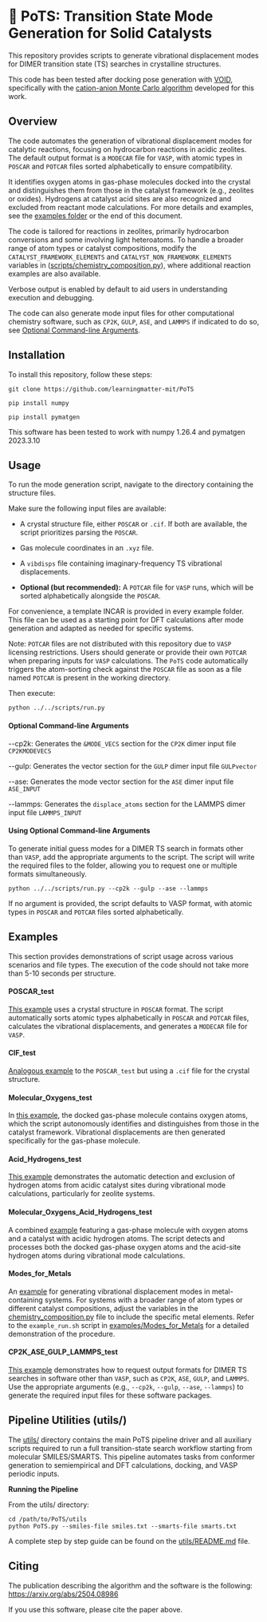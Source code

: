 # :link: PoTS: Transition State Mode Generation for Solid Catalysts

This repository provides scripts to generate vibrational displacement modes for DIMER transition state (TS) searches in crystalline structures.

This code has been tested after docking pose generation with [VOID](https://github.com/learningmatter-mit/VOID), specifically with the [cation-anion Monte Carlo algorithm](https://github.com/learningmatter-mit/VOID/tree/master?tab=readme-ov-file#docking-for-reactivity) developed for this work.

## Overview

The code automates the generation of vibrational displacement modes for catalytic reactions, focusing on hydrocarbon reactions in acidic zeolites. The default output format is a `MODECAR` file for `VASP`, with atomic types in `POSCAR` and `POTCAR` files sorted alphabetically to ensure compatibility.

It identifies oxygen atoms in gas-phase molecules docked into the crystal and distinguishes them from those in the catalyst framework (e.g., zeolites or oxides). Hydrogens at catalyst acid sites are also recognized and excluded from reactant mode calculations. For more details and examples, see the [examples folder](https://github.com/learningmatter-mit/PoTS/tree/main/examples) or the end of this document.

The code is tailored for reactions in zeolites, primarily hydrocarbon conversions and some involving light heteroatoms. To handle a broader range of atom types or catalyst compositions, modify the `CATALYST_FRAMEWORK_ELEMENTS` and `CATALYST_NON_FRAMEWORK_ELEMENTS` variables in ([scripts/chemistry_composition.py](https://github.com/learningmatter-mit/PoTS/tree/main/scripts/chemistry_composition.py)), where additional reaction examples are also available.

Verbose output is enabled by default to aid users in understanding execution and debugging.

The code can also generate mode input files for other computational chemistry software, such as `CP2K`, `GULP`, `ASE`, and `LAMMPS` if indicated to do so, see [Optional Command-line Arguments](#optional-arguments).

## Installation

To install this repository, follow these steps:

    git clone https://github.com/learningmatter-mit/PoTS

    pip install numpy

    pip install pymatgen

This software has been tested to work with numpy 1.26.4 and pymatgen 2023.3.10

## Usage

To run the mode generation script, navigate to the directory containing the structure files. 

Make sure the following input files are available:

- A crystal structure file, either `POSCAR` or `.cif`. If both are available, the script prioritizes parsing the `POSCAR`.

- Gas molecule coordinates in an `.xyz` file.

- A `vibdisps` file containing imaginary-frequency TS vibrational displacements.

- **Optional (but recommended):** A `POTCAR` file for `VASP` runs, which will be sorted alphabetically alongside the `POSCAR`.

For convenience, a template INCAR is provided in every example folder. This file can be used as a starting point for DFT calculations after mode generation and adapted as needed for specific systems.

Note: `POTCAR` files are not distributed with this repository due to `VASP` licensing restrictions. Users should generate or provide their own `POTCAR` when preparing inputs for `VASP` calculations. The `PoTS` code automatically triggers the atom-sorting check against the `POSCAR` file as soon as a file named `POTCAR` is present in the working directory.

Then execute:

    python ../../scripts/run.py

<a id="optional-arguments"></a>
#### Optional Command-line Arguments

--cp2k: Generates the `&MODE_VECS` section for the `CP2K` dimer input file `CP2KMODEVECS`

--gulp: Generates the vector section for the `GULP` dimer input file `GULPvector`

--ase: Generates the mode vector section for the `ASE` dimer input file `ASE_INPUT`

--lammps: Generates the `displace_atoms` section for the LAMMPS dimer input file `LAMMPS_INPUT`

#### Using Optional Command-line Arguments

To generate initial guess modes for a DIMER TS search in formats other than `VASP`, add the appropriate arguments to the script. The script will write the required files to the folder, allowing you to request one or multiple formats simultaneously.

    python ../../scripts/run.py --cp2k --gulp --ase --lammps
    
If no argument is provided, the script defaults to VASP format, with atomic types in `POSCAR` and `POTCAR` files sorted alphabetically.

## Examples

This section provides demonstrations of script usage across various scenarios and file types. The execution of the code should not take more than 5-10 seconds per structure.

#### POSCAR_test

[This example](https://github.com/learningmatter-mit/PoTS/tree/main/examples/1_POSCAR_test) uses a crystal structure in `POSCAR` format. The script automatically sorts atomic types alphabetically in `POSCAR` and `POTCAR` files, calculates the vibrational displacements, and generates a `MODECAR` file for `VASP`.

#### CIF_test

[Analogous example](https://github.com/learningmatter-mit/PoTS/tree/main/examples/2_CIF_test) to the `POSCAR_test` but using a `.cif` file for the crystal structure. 

#### Molecular_Oxygens_test

In [this example](https://github.com/learningmatter-mit/PoTS/tree/main/examples/3_Molecular_Oxygens_test), the docked gas-phase molecule contains oxygen atoms, which the script autonomously identifies and distinguishes from those in the catalyst framework. Vibrational displacements are then generated specifically for the gas-phase molecule.

#### Acid_Hydrogens_test

[This example](https://github.com/learningmatter-mit/PoTS/tree/main/examples/4_Acid_Hydrogens_test) demonstrates the automatic detection and exclusion of hydrogen atoms from acidic catalyst sites during vibrational mode calculations, particularly for zeolite systems.

#### Molecular_Oxygens_Acid_Hydrogens_test

A combined [example](https://github.com/learningmatter-mit/PoTS/tree/main/examples/5_Molecular_Oxygens_Acid_Hydrogens_test) featuring a gas-phase molecule with oxygen atoms and a catalyst with acidic hydrogen atoms. The script detects and processes both the docked gas-phase oxygen atoms and the acid-site hydrogen atoms during vibrational mode calculations.

#### Modes_for_Metals

An [example](https://github.com/learningmatter-mit/PoTS/tree/main/examples/6_Modes_for_Metals_test) for generating vibrational displacement modes in metal-containing systems. For systems with a broader range of atom types or different catalyst compositions, adjust the variables in the [chemistry_composition.py](https://github.com/learningmatter-mit/PoTS/tree/main/scripts/chemistry_composition.py) file to include the specific metal elements. Refer to the `example_run.sh` script in [examples/Modes_for_Metals](https://github.com/learningmatter-mit/PoTS/tree/main/examples/6_Modes_for_Metals_test) for a detailed demonstration of the procedure.

#### CP2K_ASE_GULP_LAMMPS_test

[This example](https://github.com/learningmatter-mit/PoTS/tree/main/examples/7_CP2K_ASE_LAMMPS_GULP_test) demonstrates how to request output formats for DIMER TS searches in software other than `VASP`, such as `CP2K`, `ASE`, `GULP`, and `LAMMPS`. Use the appropriate arguments (e.g., `--cp2k`, `--gulp`, `--ase`, `--lammps`) to generate the required input files for these software packages.


## Pipeline Utilities (utils/)

The [utils/](https://github.com/learningmatter-mit/PoTS/tree/main/utils) directory contains the main PoTS pipeline driver and all auxiliary scripts required to run a full transition-state search workflow starting from molecular SMILES/SMARTS. This pipeline automates tasks from conformer generation to semiempirical and DFT calculations, docking, and VASP periodic inputs.

**Running the Pipeline**

From the utils/ directory:

```
cd /path/to/PoTS/utils
python PoTS.py --smiles-file smiles.txt --smarts-file smarts.txt
```
A complete step by step guide can be found on the [utils/README.md](https://github.com/learningmatter-mit/PoTS/blob/main/utils/README.md) file.

## Citing
The publication describing the algorithm and the software is the following: https://arxiv.org/abs/2504.08986 

If you use this software, please cite the paper above.
